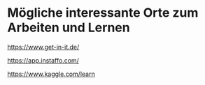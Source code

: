 # Mögliche interessante Orte zum Arbeiten und Lernen

<https://www.get-in-it.de/>

<https://app.instaffo.com/>

<https://www.kaggle.com/learn>